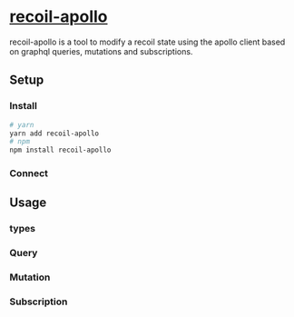 # [recoil-apollo](https://cr15p1.github.io)

recoil-apollo is a tool to modify a recoil state using the apollo client based on graphql queries, mutations and subscriptions.

## Setup

### Install

```sh
# yarn
yarn add recoil-apollo
# npm
npm install recoil-apollo

```

### Connect

<!---{{"code":{"file":"examples/App.tsx","language":"ts"}}}--->

## Usage

### types

<!---{{"code":{"file":"examples/types.ts","language":"ts"}}}--->

### Query

<!---{{"code":{"file":"../src/graphQLQueryEffect.types.ts", "language":"ts", "removeImports":true}}}--->

<!---{{"code":{"file":"examples/recoil/queryMessageIds.ts","language":"ts"}}}--->

### Mutation

<!---{{"code":{"file":"../src/graphQLMutationEffect.types.ts", "language":"ts", "removeImports":true}}}--->

<!---{{"code":{"file":"examples/recoil/createMessage.ts","language":"ts"}}}--->

### Subscription

<!---{{"code":{"file":"../src/graphQLSubscriptionEffect.types.ts", "language":"ts", "removeImports":true}}}--->

<!---{{"code":{"file":"examples/recoil/subscribeMessageIds.ts","language":"ts"}}}--->
